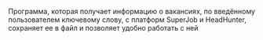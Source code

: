 Программа, которая получает информацию о вакансиях, 
по введённому пользователем ключевому слову,
с  платформ SuperJob и HeadHunter, 
сохраняет ее в файл и позволяет удобно работать с ней 

